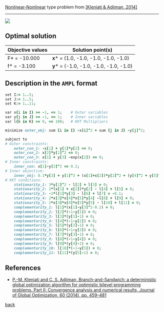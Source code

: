 [Nonlinear-Nonlinear](/test-problems/NLP-NLP-problems) type problem from [\[Kleniati & Adjiman, 2014\]][Kleniati & Adjiman, 2014]

---

![](https://github.com/basblsolver/test-problems/wiki/images/ka_2014_02_eq.jpg)

## Optimal solution

Objective values   | Solution point(s)                      |
------------------ | -------------------------------------- |
F* = -10.000       | __x__* = (1.0, -1.0, -1.0, -1.0, -1.0) |
f* = -3.100        | __y__* = (-1.0, -1.0, -1.0, -1.0, -1.0)|

## Description in the `AMPL` format

```ruby
set I:= 1..5;
set J:= 1..5;
set K:= 1..11;

var x{i in I} >= -1, <= 1;    # Outer variables
var y{j in J} >= -1, <= 1;    # Inner variables
var l{k in K} >= 0, <= 100;   # KKT Multipliers

minimize outer_obj: sum {i in I} -x[i]^2 + sum {j in J} -y[j]^2;

subject to
# Outer constraints:
    outer_con_1: -x[1] + y[1]*y[2] <= 0;
    outer_con_2: x[2]*y[1]^2 <= 0;
    outer_con_3: x[1] + y[3] -exp(x[2]) <= 0;
# Inner constraints:
    inner_con: x[1]-y[3]^2 <= 0.2;
# Inner objective:
    inner_obj: 0.1*y[3] + y[1]^3 + (x[1]+x[2])*y[2]^2 + (y[4]^2 + y[5]^2)*x[3]*x[4]*x[5] = 0;
# KKT conditions:
    stationarity_1: 3*y[1]^2 - l[2] + l[3] = 0;
    stationarity_2: 2*(x[1] + x[2])*y[2] - l[4] + l[5] = 0;
    stationarity_3: -2*l[1]*y[3] - l[6] + l[7] = -0.1;
    stationarity_4: 2*x[3]*x[4]*x[5]*y[4] -l[8] + l[9] = 0;
    stationarity_5: 2*x[3]*x[4]*x[5]*y[5] - l[10] + l[11] = 0;
    complementarity_1: l[1]*(x[1]-y[3]^2-0.2) = 0;
    complementarity_2: l[2]*(-1-y[1]) = 0;
    complementarity_3: l[3]*(y[1]-1) = 0;
    complementarity_4: l[4]*(-1-y[2]) = 0;
    complementarity_5: l[5]*(y[2]-1) = 0;
    complementarity_6: l[6]*(-1-y[3]) = 0;
    complementarity_7: l[7]*(y[3]-1) = 0;
    complementarity_8: l[8]*(-1-y[4]) = 0;
    complementarity_9: l[9]*(y[4]-1) = 0;
    complementarity_10: l[10]*(-1-y[5]) = 0;
    complementarity_11: l[11]*(y[5]-1) = 0;
```

##  References

 - [P.-M. Kleniati and C. S. Adjiman, Branch-and-Sandwich: a deterministic global optimization algorithm for optimistic bilevel programming problems. Part II: Convergence analysis and numerical results, Journal of Global Optimization, 60 (2014), pp. 459–481](https://doi.org/10.1007/s10898-013-0120-8)

 [back](/test-problems/NLP-NLP-problems)

[Kleniati & Adjiman, 2014]: https://doi.org/10.1007/s10898-013-0120-8